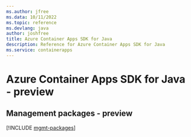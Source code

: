 ```yaml
---
ms.author: jfree
ms.data: 10/11/2022
ms.topic: reference
ms.devlang: java
author: joshfree
title: Azure Container Apps SDK for Java
description: Reference for Azure Container Apps SDK for Java
ms.service: containerapps
---
```

# Azure Container Apps SDK for Java - preview

## Management packages - preview
[!INCLUDE [mgmt-packages](container-apps-mgmt-index.md)]